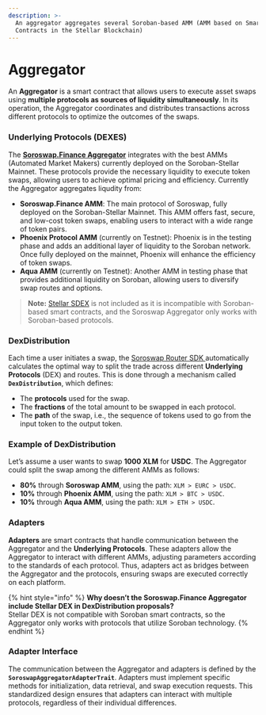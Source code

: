 ```yaml
---
description: >-
  An aggregator aggregates several Soroban-based AMM (AMM based on Smart
  Contracts in the Stellar Blockchain)
---
```


# Aggregator

An **Aggregator** is a smart contract that allows users to execute asset swaps using **multiple protocols as sources of liquidity simultaneously**. In its operation, the Aggregator coordinates and distributes transactions across different protocols to optimize the outcomes of the swaps.

### Underlying Protocols (DEXES)

The [**Soroswap.Finance Aggregator**](https://github.com/soroswap/aggregator/blob/main/audits/2024-08-31\_Soroswap\_Aggregator\_Audit\_Summary\_by\_RuntimeVerification.pdf) integrates with the best AMMs (Automated Market Makers) currently deployed on the Soroban-Stellar Mainnet. These protocols provide the necessary liquidity to execute token swaps, allowing users to achieve optimal pricing and efficiency.  Currently the Aggregator aggregates liqudity from:

* **Soroswap.Finance AMM**: The main protocol of Soroswap, fully deployed on the Soroban-Stellar Mainnet. This AMM offers fast, secure, and low-cost token swaps, enabling users to interact with a wide range of token pairs.
* **Phoenix Protocol AMM** (currently on Testnet): Phoenix is in the testing phase and adds an additional layer of liquidity to the Soroban network. Once fully deployed on the mainnet, Phoenix will enhance the efficiency of token swaps.
* **Aqua AMM** (currently on Testnet): Another AMM in testing phase that provides additional liquidity on Soroban, allowing users to diversify swap routes and options.

> **Note:** [Stellar SDEX](https://docs.soroswap.finance/01-concepts/sdex) is not included as it is incompatible with Soroban-based smart contracts, and the Soroswap Aggregator only works with Soroban-based protocols.

### DexDistribution

Each time a user initiates a swap, the [Soroswap Router SDK ](https://docs.soroswap.finance/soroswap-router-sdk)automatically calculates the optimal way to split the trade across different **Underlying Protocols** (DEX) and routes. This is done through a mechanism called **`DexDistribution`**, which defines:

* The **protocols** used for the swap.
* The **fractions** of the total amount to be swapped in each protocol.
* The **path** of the swap, i.e., the sequence of tokens used to go from the input token to the output token.

### Example of DexDistribution

Let’s assume a user wants to swap **1000 XLM** for **USDC**. The Aggregator could split the swap among the different AMMs as follows:

* **80%** through **Soroswap AMM**, using the path: `XLM > EURC > USDC`.
* **10%** through **Phoenix AMM**, using the path: `XLM > BTC > USDC`.
* **10%** through **Aqua AMM**, using the path: `XLM > ETH > USDC`.

### Adapters

**Adapters** are smart contracts that handle communication between the Aggregator and the **Underlying Protocols**. These adapters allow the Aggregator to interact with different AMMs, adjusting parameters according to the standards of each protocol. Thus, adapters act as bridges between the Aggregator and the protocols, ensuring swaps are executed correctly on each platform.

{% hint style="info" %}
**Why doesn’t the Soroswap.Finance Aggregator include Stellar DEX in DexDistribution proposals?**\
Stellar DEX is not compatible with Soroban smart contracts, so the Aggregator only works with protocols that utilize Soroban technology.
{% endhint %}

### **Adapter Interface**

The communication between the Aggregator and adapters is defined by the **`SoroswapAggregatorAdapterTrait`**. Adapters must implement specific methods for initialization, data retrieval, and swap execution requests. This standardized design ensures that adapters can interact with multiple protocols, regardless of their individual differences.

